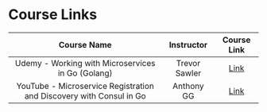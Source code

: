 # Course Links

|                             Course Name                             |  Instructor   |                              Course Link                               |
| :-----------------------------------------------------------------: | :-----------: | :--------------------------------------------------------------------: |
|          Udemy - Working with Microservices in Go (Golang)          | Trevor Sawler | [Link](https://www.udemy.com/course/working-with-microservices-in-go/) |
| YouTube - Microservice Registration and Discovery with Consul in Go |  Anthony GG   |          [Link](https://www.youtube.com/watch?v=OvVJRCEREto)           |
